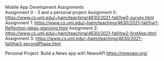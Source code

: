 Mobile App Development Assignments <br />
Assignment 0 - 3 and a personal project
Assignment 0: https://www.cs.uml.edu/~haim/teaching/4630/2021-fall/hw0-survey.html
Assignment 1: https://www.cs.uml.edu/~haim/teaching/4630/2021-fall/hw1-Reflection-ideas-planning.html
Assignment 2: https://www.cs.uml.edu/~haim/teaching/4630/2021-fall/hw2-firstApp.html
Assignment 3: https://www.cs.uml.edu/~haim/teaching/4630/2021-fall/hw3-secondPhase.html

Personal Project: Build a News app with NewsAPI https://newsapi.org/
